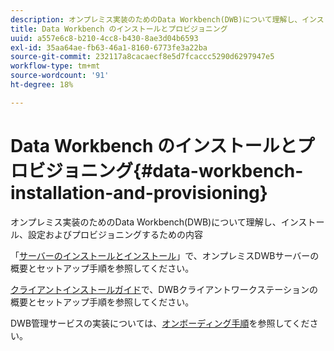 ```yaml
---
description: オンプレミス実装のためのData Workbench(DWB)について理解し、インストール、設定およびプロビジョニングするための内容
title: Data Workbench のインストールとプロビジョニング
uuid: a557e6c8-b210-4cc8-b430-8ae3d04b6593
exl-id: 35aa64ae-fb63-46a1-8160-6773fe3a22ba
source-git-commit: 232117a8cacaecf8e5d7fcaccc5290d6297947e5
workflow-type: tm+mt
source-wordcount: '91'
ht-degree: 18%

---
```


# Data Workbench のインストールとプロビジョニング{#data-workbench-installation-and-provisioning}

オンプレミス実装のためのData Workbench(DWB)について理解し、インストール、設定およびプロビジョニングするための内容

「[サーバーのインストールとインストール](https://experienceleague.adobe.com/docs/data-workbench/using/server-admin-install/install-servers/c-install-ins-svr.html)」で、オンプレミスDWBサーバーの概要とセットアップ手順を参照してください。

[クライアントインストールガイド](https://experienceleague.adobe.com/docs/data-workbench/using/install/c-data-workbench-client-install.html?lang=ja)で、DWBクライアントワークステーションの概要とセットアップ手順を参照してください。

DWB管理サービスの実装については、[オンボーディング手順](../../../home/dwb-implement-overview/dwb-implement-provision/dwb-implement-onboarding.md#concept-e93aba41b26a410f959c5ca7f8e33355)を参照してください。
